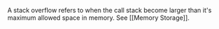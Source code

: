 
A stack overflow refers to when the call stack become larger than it's maximum allowed space in memory. See [[Memory Storage]].